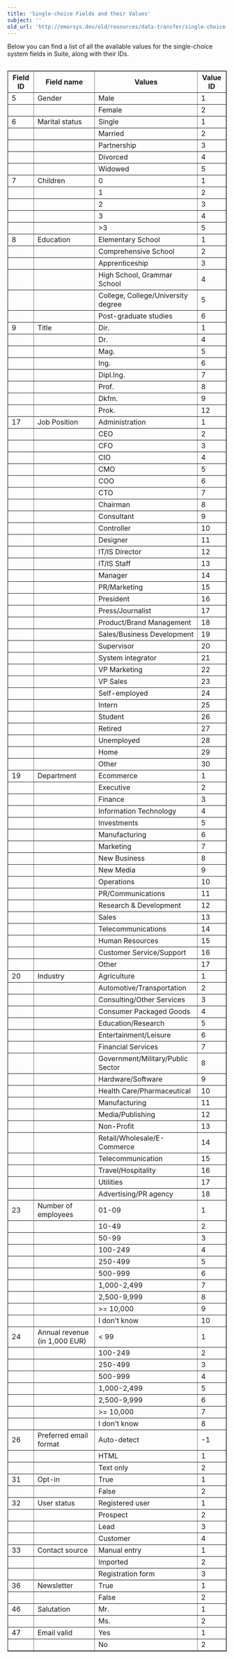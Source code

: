 ```yaml
---
title: 'Single-choice Fields and their Values'
subject: ''
old_url: 'http://emarsys.dev/old/resources/data-transfer/single-choice-fields/'
---
```


Below you can find a list of all the available values for the single-choice system fields in Suite, along with their IDs.

<table align="left" border="1" class="wikitable" style="width: 100%;"><thead><tr><th>Field ID</th> <th>Field name</th> <th>Values</th> <th>Value ID</th> </tr></thead><tbody><tr><td>5</td> <td>Gender</td> <td>Male</td> <td>1</td> </tr><tr><td></td> <td></td> <td>Female</td> <td>2</td> </tr><tr><td>6</td> <td>Marital status</td> <td>Single</td> <td>1</td> </tr><tr><td></td> <td></td> <td>Married</td> <td>2</td> </tr><tr><td></td> <td></td> <td>Partnership</td> <td>3</td> </tr><tr><td></td> <td></td> <td>Divorced</td> <td>4</td> </tr><tr><td></td> <td></td> <td>Widowed</td> <td>5</td> </tr><tr><td>7</td> <td>Children</td> <td>0</td> <td>1</td> </tr><tr><td></td> <td></td> <td>1</td> <td>2</td> </tr><tr><td></td> <td></td> <td>2</td> <td>3</td> </tr><tr><td></td> <td></td> <td>3</td> <td>4</td> </tr><tr><td></td> <td></td> <td>>3</td> <td>5</td> </tr><tr><td>8</td> <td>Education</td> <td>Elementary School</td> <td>1</td> </tr><tr><td></td> <td></td> <td>Comprehensive School</td> <td>2</td> </tr><tr><td></td> <td></td> <td>Apprenticeship</td> <td>3</td> </tr><tr><td></td> <td></td> <td>High School, Grammar School</td> <td>4</td> </tr><tr><td></td> <td></td> <td>College, College/University degree</td> <td>5</td> </tr><tr><td></td> <td></td> <td>Post-graduate studies</td> <td>6</td> </tr><tr><td>9</td> <td>Title</td> <td>Dir.</td> <td>1</td> </tr><tr><td></td> <td></td> <td>Dr.</td> <td>4</td> </tr><tr><td></td> <td></td> <td>Mag.</td> <td>5</td> </tr><tr><td></td> <td></td> <td>Ing.</td> <td>6</td> </tr><tr><td></td> <td></td> <td>Dipl.Ing.</td> <td>7</td> </tr><tr><td></td> <td></td> <td>Prof.</td> <td>8</td> </tr><tr><td></td> <td></td> <td>Dkfm.</td> <td>9</td> </tr><tr><td></td> <td></td> <td>Prok.</td> <td>12</td> </tr><tr><td>17</td> <td>Job Position</td> <td>Administration</td> <td>1</td> </tr><tr><td></td> <td></td> <td>CEO</td> <td>2</td> </tr><tr><td></td> <td></td> <td>CFO</td> <td>3</td> </tr><tr><td></td> <td></td> <td>CIO</td> <td>4</td> </tr><tr><td></td> <td></td> <td>CMO</td> <td>5</td> </tr><tr><td></td> <td></td> <td>COO</td> <td>6</td> </tr><tr><td></td> <td></td> <td>CTO</td> <td>7</td> </tr><tr><td></td> <td></td> <td>Chairman</td> <td>8</td> </tr><tr><td></td> <td></td> <td>Consultant</td> <td>9</td> </tr><tr><td></td> <td></td> <td>Controller</td> <td>10</td> </tr><tr><td></td> <td></td> <td>Designer</td> <td>11</td> </tr><tr><td></td> <td></td> <td>IT/IS Director</td> <td>12</td> </tr><tr><td></td> <td></td> <td>IT/IS Staff</td> <td>13</td> </tr><tr><td></td> <td></td> <td>Manager</td> <td>14</td> </tr><tr><td></td> <td></td> <td>PR/Marketing</td> <td>15</td> </tr><tr><td></td> <td></td> <td>President</td> <td>16</td> </tr><tr><td></td> <td></td> <td>Press/Journalist</td> <td>17</td> </tr><tr><td></td> <td></td> <td>Product/Brand Management</td> <td>18</td> </tr><tr><td></td> <td></td> <td>Sales/Business Development</td> <td>19</td> </tr><tr><td></td> <td></td> <td>Supervisor</td> <td>20</td> </tr><tr><td></td> <td></td> <td>System integrator</td> <td>21</td> </tr><tr><td></td> <td></td> <td>VP Marketing</td> <td>22</td> </tr><tr><td></td> <td></td> <td>VP Sales</td> <td>23</td> </tr><tr><td></td> <td></td> <td>Self-employed</td> <td>24</td> </tr><tr><td></td> <td></td> <td>Intern</td> <td>25</td> </tr><tr><td></td> <td></td> <td>Student</td> <td>26</td> </tr><tr><td></td> <td></td> <td>Retired</td> <td>27</td> </tr><tr><td></td> <td></td> <td>Unemployed</td> <td>28</td> </tr><tr><td></td> <td></td> <td>Home</td> <td>29</td> </tr><tr><td></td> <td></td> <td>Other</td> <td>30</td> </tr><tr><td>19</td> <td>Department</td> <td>Ecommerce</td> <td>1</td> </tr><tr><td></td> <td></td> <td>Executive</td> <td>2</td> </tr><tr><td></td> <td></td> <td>Finance</td> <td>3</td> </tr><tr><td></td> <td></td> <td>Information Technology</td> <td>4</td> </tr><tr><td></td> <td></td> <td>Investments</td> <td>5</td> </tr><tr><td></td> <td></td> <td>Manufacturing</td> <td>6</td> </tr><tr><td></td> <td></td> <td>Marketing</td> <td>7</td> </tr><tr><td></td> <td></td> <td>New Business</td> <td>8</td> </tr><tr><td></td> <td></td> <td>New Media</td> <td>9</td> </tr><tr><td></td> <td></td> <td>Operations</td> <td>10</td> </tr><tr><td></td> <td></td> <td>PR/Communications</td> <td>11</td> </tr><tr><td></td> <td></td> <td>Research & Development</td> <td>12</td> </tr><tr><td></td> <td></td> <td>Sales</td> <td>13</td> </tr><tr><td></td> <td></td> <td>Telecommunications</td> <td>14</td> </tr><tr><td></td> <td></td> <td>Human Resources</td> <td>15</td> </tr><tr><td></td> <td></td> <td>Customer Service/Support</td> <td>16</td> </tr><tr><td></td> <td></td> <td>Other</td> <td>17</td> </tr><tr><td>20</td> <td>Industry</td> <td>Agriculture</td> <td>1</td> </tr><tr><td></td> <td></td> <td>Automotive/Transportation</td> <td>2</td> </tr><tr><td></td> <td></td> <td>Consulting/Other Services</td> <td>3</td> </tr><tr><td></td> <td></td> <td>Consumer Packaged Goods</td> <td>4</td> </tr><tr><td></td> <td></td> <td>Education/Research</td> <td>5</td> </tr><tr><td></td> <td></td> <td>Entertainment/Leisure</td> <td>6</td> </tr><tr><td></td> <td></td> <td>Financial Services</td> <td>7</td> </tr><tr><td></td> <td></td> <td>Government/Military/Public Sector</td> <td>8</td> </tr><tr><td></td> <td></td> <td>Hardware/Software</td> <td>9</td> </tr><tr><td></td> <td></td> <td>Health Care/Pharmaceutical</td> <td>10</td> </tr><tr><td></td> <td></td> <td>Manufacturing</td> <td>11</td> </tr><tr><td></td> <td></td> <td>Media/Publishing</td> <td>12</td> </tr><tr><td></td> <td></td> <td>Non-Profit</td> <td>13</td> </tr><tr><td></td> <td></td> <td>Retail/Wholesale/E-Commerce</td> <td>14</td> </tr><tr><td></td> <td></td> <td>Telecommunication</td> <td>15</td> </tr><tr><td></td> <td></td> <td>Travel/Hospitality</td> <td>16</td> </tr><tr><td></td> <td></td> <td>Utilities</td> <td>17</td> </tr><tr><td></td> <td></td> <td>Advertising/PR agency</td> <td>18</td> </tr><tr><td>23</td> <td>Number of employees</td> <td>01-09</td> <td>1</td> </tr><tr><td></td> <td></td> <td>10-49</td> <td>2</td> </tr><tr><td></td> <td></td> <td>50-99</td> <td>3</td> </tr><tr><td></td> <td></td> <td>100-249</td> <td>4</td> </tr><tr><td></td> <td></td> <td>250-499</td> <td>5</td> </tr><tr><td></td> <td></td> <td>500-999</td> <td>6</td> </tr><tr><td></td> <td></td> <td>1,000-2,499</td> <td>7</td> </tr><tr><td></td> <td></td> <td>2,500-9,999</td> <td>8</td> </tr><tr><td></td> <td></td> <td>>= 10,000</td> <td>9</td> </tr><tr><td></td> <td></td> <td>I don't know</td> <td>10</td> </tr><tr><td>24</td> <td>Annual revenue (in 1,000 EUR)</td> <td>< 99</td> <td>1</td> </tr><tr><td></td> <td></td> <td>100-249</td> <td>2</td> </tr><tr><td></td> <td></td> <td>250-499</td> <td>3</td> </tr><tr><td></td> <td></td> <td>500-999</td> <td>4</td> </tr><tr><td></td> <td></td> <td>1,000-2,499</td> <td>5</td> </tr><tr><td></td> <td></td> <td>2,500-9,999</td> <td>6</td> </tr><tr><td></td> <td></td> <td>>= 10,000</td> <td>7</td> </tr><tr><td></td> <td></td> <td>I don't know</td> <td>8</td> </tr><tr><td>26</td> <td>Preferred email format</td> <td>Auto-detect</td> <td>-1</td> </tr><tr><td></td> <td></td> <td>HTML</td> <td>1</td> </tr><tr><td></td> <td></td> <td>Text only</td> <td>2</td> </tr><tr><td>31</td> <td>Opt-in</td> <td>True</td> <td>1</td> </tr><tr><td></td> <td></td> <td>False</td> <td>2</td> </tr><tr><td>32</td> <td>User status</td> <td>Registered user</td> <td>1</td> </tr><tr><td></td> <td></td> <td>Prospect</td> <td>2</td> </tr><tr><td></td> <td></td> <td>Lead</td> <td>3</td> </tr><tr><td></td> <td></td> <td>Customer</td> <td>4</td> </tr><tr><td>33</td> <td>Contact source</td> <td>Manual entry</td> <td>1</td> </tr><tr><td></td> <td></td> <td>Imported</td> <td>2</td> </tr><tr><td></td> <td></td> <td>Registration form</td> <td>3</td> </tr><tr><td>36</td> <td>Newsletter</td> <td>True</td> <td>1</td> </tr><tr><td></td> <td></td> <td>False</td> <td>2</td> </tr><tr><td>46</td> <td>Salutation</td> <td>Mr.</td> <td>1</td> </tr><tr><td></td> <td></td> <td>Ms.</td> <td>2</td> </tr><tr><td>47</td> <td>Email valid</td> <td>Yes</td> <td>1</td> </tr><tr><td></td> <td></td> <td>No</td> <td>2</td></tr></tbody></table>
